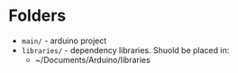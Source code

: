 # Folders

* `main/` - arduino project
* `libraries/` - dependency libraries. Shuold be placed in:
	* ~/Documents/Arduino/libraries